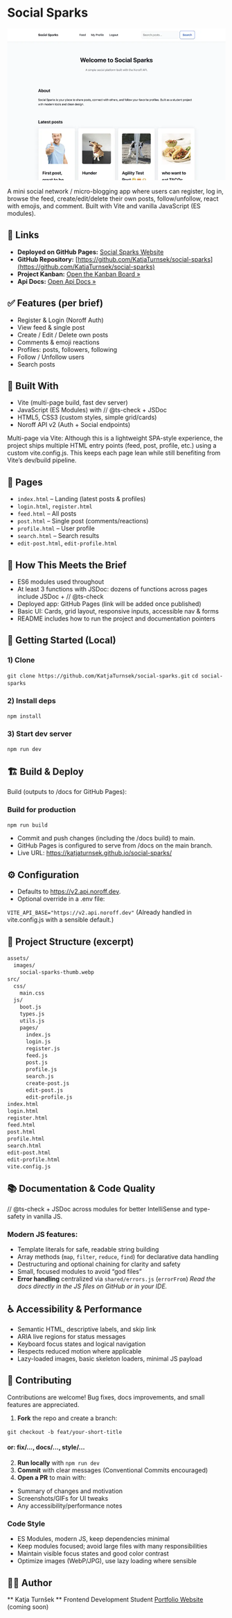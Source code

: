 # Social Sparks

![Social Sparks Screenshot](assets/images/social-sparks-thumb.webp)

A mini social network / micro-blogging app where users can register, log in, browse the feed, create/edit/delete their own posts, follow/unfollow, react with emojis, and comment. Built with Vite and vanilla JavaScript (ES modules).

## 🔗 Links 

- **Deployed on GitHub Pages:** [Social Sparks Website](https://katjaturnsek.github.io/social-sparks/)
- **GitHub Repository:** [https://github.com/KatjaTurnsek/social-sparks](https://github.com/KatjaTurnsek/social-sparks)
- **Project Kanban:** [Open the Kanban Board »](https://github.com/users/KatjaTurnsek/projects/2/views/1)
- **Api Docs:** [Open Api Docs »](https://docs.noroff.dev/docs/v2)

## ✅ Features (per brief)

- Register & Login (Noroff Auth)
- View feed & single post
- Create / Edit / Delete own posts
- Comments & emoji reactions
- Profiles: posts, followers, following
- Follow / Unfollow users
- Search posts

## 🔧 Built With

- Vite (multi-page build, fast dev server)
- JavaScript (ES Modules) with // @ts-check + JSDoc
- HTML5, CSS3 (custom styles, simple grid/cards)
- Noroff API v2 (Auth + Social endpoints)

Multi-page via Vite: Although this is a lightweight SPA-style experience, the project ships multiple HTML entry points (feed, post, profile, etc.) using a custom vite.config.js. This keeps each page lean while still benefiting from Vite’s dev/build pipeline.

## 📄 Pages

- `index.html` – Landing (latest posts & profiles)
- `login.html`, `register.html`
- `feed.html` – All posts
- `post.html` – Single post (comments/reactions)
- `profile.html` – User profile
- `search.html` – Search results
- `edit-post.html`, `edit-profile.html`

## 🧩 How This Meets the Brief

- ES6 modules used throughout
- At least 3 functions with JSDoc: dozens of functions across pages include JSDoc + // @ts-check
- Deployed app: GitHub Pages (link will be added once published)
- Basic UI: Cards, grid layout, responsive inputs, accessible nav & forms
- README includes how to run the project and documentation pointers

## 🔧 Getting Started (Local)

### 1) Clone
`git clone https://github.com/KatjaTurnsek/social-sparks.git`
`cd social-sparks`

### 2) Install deps
`npm install`

### 3) Start dev server
`npm run dev`

## 🏗️ Build & Deploy
Build (outputs to /docs for GitHub Pages):

### Build for production
`npm run build`

- Commit and push changes (including the /docs build) to main.
- GitHub Pages is configured to serve from /docs on the main branch.
- Live URL: https://katjaturnsek.github.io/social-sparks/

## ⚙️ Configuration

- Defaults to https://v2.api.noroff.dev.
- Optional override in a .env file:

`VITE_API_BASE="https://v2.api.noroff.dev"`
(Already handled in vite.config.js with a sensible default.)

## 📁 Project Structure (excerpt)

```text
assets/
  images/
    social-sparks-thumb.webp
src/
  css/
    main.css
  js/
    boot.js
    types.js
    utils.js
    pages/
      index.js
      login.js
      register.js
      feed.js
      post.js
      profile.js
      search.js
      create-post.js
      edit-post.js
      edit-profile.js
index.html
login.html
register.html
feed.html
post.html
profile.html
search.html
edit-post.html
edit-profile.html
vite.config.js
```

## 📚 Documentation & Code Quality

// @ts-check + JSDoc across modules for better IntelliSense and type-safety in vanilla JS.

### Modern JS features:

- Template literals for safe, readable string building
- Array methods (`map`, `filter`, `reduce`, `find`) for declarative data handling
- Destructuring and optional chaining for clarity and safety
- Small, focused modules to avoid “god files”
- **Error handling** centralized via `shared/errors.js` (`errorFrom`)
_Read the docs directly in the JS files on GitHub or in your IDE._


## ♿ Accessibility & Performance

- Semantic HTML, descriptive labels, and skip link
- ARIA live regions for status messages
- Keyboard focus states and logical navigation
- Respects reduced motion where applicable
- Lazy-loaded images, basic skeleton loaders, minimal JS payload

## 🤝 Contributing

Contributions are welcome! Bug fixes, docs improvements, and small features are appreciated.

1. **Fork** the repo and create a branch:

`git checkout -b feat/your-short-title`
#### or: fix/..., docs/..., style/...

2. **Run locally** with `npm run dev`
3. **Commit** with clear messages (Conventional Commits encouraged)
4. **Open a PR** to main with:
- Summary of changes and motivation
- Screenshots/GIFs for UI tweaks
- Any accessibility/performance notes

### Code Style

- ES Modules, modern JS, keep dependencies minimal
- Keep modules focused; avoid large files with many responsibilities
- Maintain visible focus states and good color contrast
- Optimize images (WebP/JPG), use lazy loading where sensible


## 🙋‍♀️ Author

** Katja Turnšek **
Frontend Development Student
[Portfolio Website](https://katjaturnsek.github.io/portfolio/) (coming soon)



